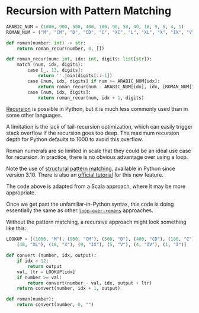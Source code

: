 # Recursion with Pattern Matching

```python
ARABIC_NUM = (1000, 900, 500, 400, 100, 90, 50, 40, 10, 9, 5, 4, 1)
ROMAN_NUM = ("M", "CM", "D", "CD", "C", "XC", "L", "XL", "X", "IX", "V", "IV", "I")

def roman(number: int) -> str:
    return roman_recur(number, 0, [])

def roman_recur(num: int, idx: int, digits: list[str]):
    match (num, idx, digits):
        case [_, 13, digits]:
            return ''.join(digits[::-1])
        case [num, idx, digits] if num >= ARABIC_NUM[idx]:
            return roman_recur(num - ARABIC_NUM[idx], idx, [ROMAN_NUM[idx],] + digits)
        case [num, idx, digits]:
            return roman_recur(num, idx + 1, digits)
```

[Recursion][recursion] is possible in Python, but it is much less commonly used than in some other languages.

A limitation is the lack of tail-recursion optimization, which can easily trigger stack overflow if the recursion goes too deep.
The maximum recursion depth for Python defaults to 1000 to avoid this overflow.

Roman numerals are so limited in scale that they could be an ideal use case for recursion.
In practice, there is no obvious advantage over using a loop.

Note the use of [structural pattern matching][pep-636], available in Python since version 3.10.
There is also an [official tutorial][structural-pattern-matching] for this new feature.

The code above is adapted from a Scala approach, where it may be more appropriate.

Once we get past the unfamiliar-in-Python syntax, this code is doing essentially the same as other [`loop-over-romans`][loop-over-romans] approaches.

Without the pattern matching, a recursive approach might look something like this:

```python
LOOKUP = [(1000, "M"), (900, "CM"), (500, "D"), (400, "CD"), (100, "C"), (90, "XC"), (50, "L"),
    (40, "XL"), (10, "X"), (9, "IX"), (5, "V"), (4, "IV"), (1, "I")]

def convert (number, idx, output):
    if idx > 12:
        return output
    val, ltr = LOOKUP[idx]
    if number >= val:
        return convert(number - val, idx, output + ltr)
    return convert(number, idx + 1, output)

def roman(number):
    return convert(number, 0, "")
```


[recursion]: https://diveintopython.org/learn/functions/recursion
[pep-636]: https://peps.python.org/pep-0636/
[structural-pattern-matching]: https://docs.python.org/3/tutorial/controlflow.html#match-statements
[loop-over-romans]: https://exercism.org/tracks/python/exercises/roman-numerals/approaches/loop-over-roman
